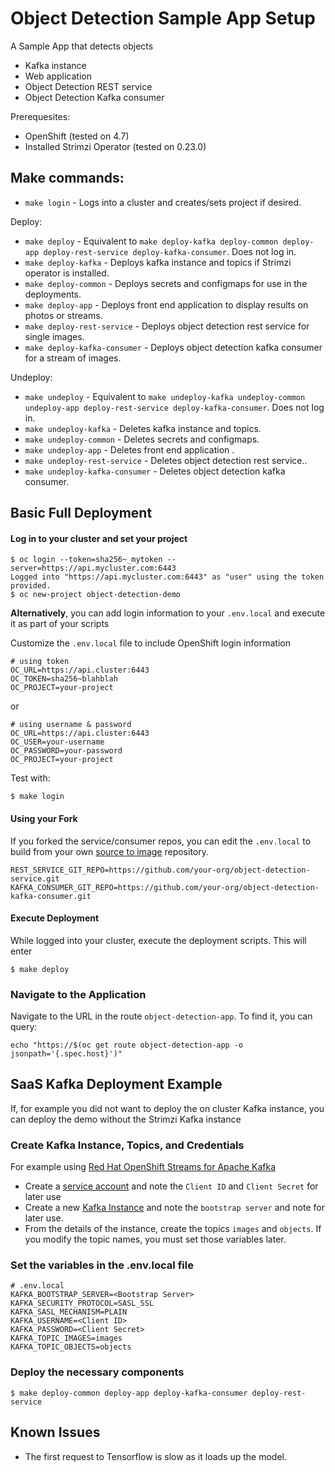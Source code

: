 Object Detection Sample App Setup
=======================

A Sample App that detects objects

- Kafka instance 
- Web application
- Object Detection REST service
- Object Detection Kafka consumer

Prerequesites:
- OpenShift (tested on 4.7)
- Installed Strimzi Operator (tested on 0.23.0) 

## Make commands:
- `make login` - Logs into a cluster and creates/sets project if desired.

Deploy:
- `make deploy` - Equivalent to `make deploy-kafka deploy-common deploy-app deploy-rest-service deploy-kafka-consumer`.  Does not log in.
- `make deploy-kafka` - Deploys kafka instance and topics if Strimzi operator is installed.
- `make deploy-common` - Deploys secrets and configmaps for use in the deployments.
- `make deploy-app` - Deploys front end application to display results on photos  or streams.
- `make deploy-rest-service` - Deploys object detection rest service for single images.
- `make deploy-kafka-consumer` - Deploys object detection kafka consumer for a stream of images.

Undeploy:
- `make undeploy` - Equivalent to `make undeploy-kafka undeploy-common undeploy-app deploy-rest-service deploy-kafka-consumer`.  Does not log in.
- `make undeploy-kafka` - Deletes kafka instance and topics.
- `make undeploy-common` - Deletes secrets and configmaps.
- `make undeploy-app` - Deletes front end application .
- `make undeploy-rest-service` - Deletes object detection rest service..
- `make undeploy-kafka-consumer` - Deletes object detection kafka consumer.

## Basic Full Deployment

#### Log in to your cluster and set your project
```shell
$ oc login --token=sha256~_mytoken --server=https://api.mycluster.com:6443
Logged into "https://api.mycluster.com:6443" as "user" using the token provided.
$ oc new-project object-detection-demo
```
**Alternatively**, you can add login information to your `.env.local` and execute it as part of your scripts

Customize the `.env.local` file to include OpenShift login information
```.dotenv
# using token
OC_URL=https://api.cluster:6443
OC_TOKEN=sha256~blahblah
OC_PROJECT=your-project
```
or
```.dotenv
# using username & password
OC_URL=https://api.cluster:6443
OC_USER=your-username
OC_PASSWORD=your-password
OC_PROJECT=your-project
```

Test with:
```shell script
$ make login
```


#### Using your Fork
If you forked the service/consumer repos, you can edit the `.env.local` to build from your own [source to image](https://github.com/openshift/source-to-image) repository.
```.dotenv
REST_SERVICE_GIT_REPO=https://github.com/your-org/object-detection-service.git
KAFKA_CONSUMER_GIT_REPO=https://github.com/your-org/object-detection-kafka-consumer.git
```

#### Execute Deployment
While logged into your cluster, execute the deployment scripts.  This will enter 
```shell script
$ make deploy
```

### Navigate to the Application
Navigate to the URL in the route `object-detection-app`.  To find it, you can query:
```shell
echo "https://$(oc get route object-detection-app -o jsonpath='{.spec.host}')"
```

## SaaS Kafka Deployment Example
If, for example you did not want to deploy the on cluster Kafka instance, you can deploy the demo without the Strimzi Kafka instance

### Create Kafka Instance, Topics, and Credentials
For example using [Red Hat OpenShift Streams for Apache Kafka](https://console.redhat.com/application-services/streams/kafkas)

- Create a [service account](https://console.redhat.com/beta/application-services/streams/service-accounts) and note the `Client ID` and `Client Secret` for later use
- Create a new [Kafka Instance](https://console.redhat.com/beta/application-services/streams/kafkas) and note the `bootstrap server` and note for later use.
- From the details of the instance, create the topics `images` and `objects`.  If you modify the topic names, you must set those variables later.


### Set the variables in the .env.local file
```.dotenv
# .env.local
KAFKA_BOOTSTRAP_SERVER=<Bootstrap Server>
KAFKA_SECURITY_PROTOCOL=SASL_SSL
KAFKA_SASL_MECHANISM=PLAIN
KAFKA_USERNAME=<Client ID>
KAFKA_PASSWORD=<Client Secret>
KAFKA_TOPIC_IMAGES=images
KAFKA_TOPIC_OBJECTS=objects
```

### Deploy the necessary components
```shell
$ make deploy-common deploy-app deploy-kafka-consumer deploy-rest-service
```


## Known Issues
- The first request to Tensorflow is slow as it loads up the model.